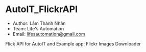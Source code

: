 # AutoIT_FlickrAPI
  - Author: Lâm Thành Nhân
  - Team:   Life's Automation
  - Email:  lifesautomation@gmail.com

Flick API for AutoIT and Example app: Flickr Images Downloader
